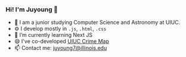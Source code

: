 ### Hi! I'm Juyoung :wave:

<!--
**jchoi25/jchoi25** is a ✨ _special_ ✨ repository because its `README.md` (this file) appears on your GitHub profile.

Here are some ideas to get you started:

- 🔭 I’m currently working on ...
- 🌱 I’m currently learning ...
- 👯 I’m looking to collaborate on ...
- 🤔 I’m looking for help with ...
- 💬 Ask me about ...
- 📫 How to reach me: ...
- 😄 Pronouns: ...
- ⚡ Fun fact: ...
-->

- 🏫 I am a junior studying Computer Science and Astronomy at UIUC. 
- ⚙️ I develop mostly in `.js`, `.html`, `.css`
- 🌱 I’m currently learning Next JS
- 😄 I've co-developed [UIUC Crime Map](https://police.illinois.edu/crime-reporting/daily-crime-log/map/)
- 📫 Contact me: [juyoung7@illinois.edu](mailto:juyoung7@illinois.edu)
